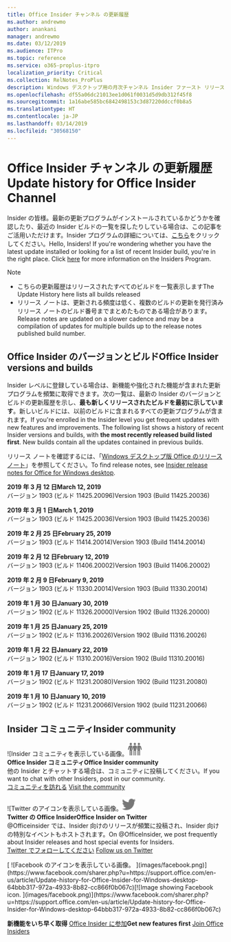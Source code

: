 ```yaml
---
title: Office Insider チャンネル の更新履歴
ms.author: andrewmo
author: anankani
manager: andrewmo
ms.date: 03/12/2019
ms.audience: ITPro
ms.topic: reference
ms.service: o365-proplus-itpro
localization_priority: Critical
ms.collection: RelNotes_ProPlus
description: Windows デスクトップ用の月次チャンネル Insider ファースト リリースの更新履歴を Insider の皆様に提供します。
ms.openlocfilehash: df55a06dc21013ee1d061f0031d5d9db312f45f8
ms.sourcegitcommit: 1a16abe585bc6842498153c3d87220ddccf0b8a5
ms.translationtype: HT
ms.contentlocale: ja-JP
ms.lasthandoff: 03/14/2019
ms.locfileid: "30568150"
---
```

# <a name="update-history-for-office-insider-channel"></a><span data-ttu-id="fb164-103">Office Insider チャンネル の更新履歴</span><span class="sxs-lookup"><span data-stu-id="fb164-103">Update history for Office Insider Channel</span></span>

<span data-ttu-id="fb164-p101">Insider の皆様。最新の更新プログラムがインストールされているかどうかを確認したり、最近の Insider ビルドの一覧を探したりしている場合は、この記事をご活用いただけます。Insider プログラムの詳細については、[こちら](https://insider.office.com/)をクリックしてください。</span><span class="sxs-lookup"><span data-stu-id="fb164-p101">Hello, Insiders! If you're wondering whether you have the latest update installed or looking for a list of recent Insider build, you're in the right place. Click [here](https://insider.office.com/) for more information on the Insiders Program.</span></span>

> [!NOTE]
> - <span data-ttu-id="fb164-107">こちらの更新履歴はリリースされたすべてのビルドを一覧表示します</span><span class="sxs-lookup"><span data-stu-id="fb164-107">The Update History here lists all builds released</span></span>
> - <span data-ttu-id="fb164-108">リリース ノートは、更新される頻度は低く、複数のビルドの更新を発行済みリリース ノートのビルド番号までまとめたものである場合があります。</span><span class="sxs-lookup"><span data-stu-id="fb164-108">Release notes are updated on a slower cadence and may be a compilation of updates for multiple builds up to the release notes published build number.</span></span>



## <a name="office-insider-versions-and-builds"></a><span data-ttu-id="fb164-109">Office Insider のバージョンとビルド</span><span class="sxs-lookup"><span data-stu-id="fb164-109">Office Insider versions and builds</span></span>

<span data-ttu-id="fb164-p102">Insider レベルに登録している場合は、新機能や強化された機能が含まれた更新プログラムを頻繁に取得できます。次の一覧は、最新の Insider のバージョンとビルドの更新履歴を示し、**最も新しくリリースされたビルドを最初に示しています**。新しいビルドには、以前のビルドに含まれるすべての更新プログラムが含まれます。</span><span class="sxs-lookup"><span data-stu-id="fb164-p102">If you're enrolled in the Insider level you get frequent updates with new features and improvements. The following list shows a history of recent Insider versions and builds, with **the most recently released build listed first**. New builds contain all the updates contained in previous builds.</span></span> 

<span data-ttu-id="fb164-113">リリース ノートを確認するには、「[Windows デスクトップ版 Office のリリース ノート](https://docs.microsoft.com/ja-JP/OfficeUpdates/release-notes-office-insider)」を参照してください。</span><span class="sxs-lookup"><span data-stu-id="fb164-113">To find release notes, see [Insider release notes for Office for Windows desktop](https://docs.microsoft.com/ja-JP/OfficeUpdates/release-notes-office-insider).</span></span>

<span data-ttu-id="fb164-114">**2019 年 3 月 12 日**</span><span class="sxs-lookup"><span data-stu-id="fb164-114">**March 12, 2019**</span></span><br/> <span data-ttu-id="fb164-115">バージョン 1903 (ビルド 11425.20096)</span><span class="sxs-lookup"><span data-stu-id="fb164-115">Version 1903 (Build 11425.20036)</span></span><br/>

<span data-ttu-id="fb164-116">**2019 年 3 月 1 日**</span><span class="sxs-lookup"><span data-stu-id="fb164-116">**March 1, 2019**</span></span><br/> <span data-ttu-id="fb164-117">バージョン 1903 (ビルド 11425.20036)</span><span class="sxs-lookup"><span data-stu-id="fb164-117">Version 1903 (Build 11425.20036)</span></span><br/> 

<span data-ttu-id="fb164-118">**2019 年 2 月 25 日**</span><span class="sxs-lookup"><span data-stu-id="fb164-118">**February 25, 2019**</span></span><br/> <span data-ttu-id="fb164-119">バージョン 1903 (ビルド 11414.20014)</span><span class="sxs-lookup"><span data-stu-id="fb164-119">Version 1903 (Build 11414.20014)</span></span><br/> 

<span data-ttu-id="fb164-120">**2019 年 2 月 12 日**</span><span class="sxs-lookup"><span data-stu-id="fb164-120">**February 12, 2019**</span></span><br/> <span data-ttu-id="fb164-121">バージョン 1903 (ビルド 11406.20002)</span><span class="sxs-lookup"><span data-stu-id="fb164-121">Version 1903 (Build 11406.20002)</span></span><br/> 

<span data-ttu-id="fb164-122">**2019 年 2 月 9 日**</span><span class="sxs-lookup"><span data-stu-id="fb164-122">**February 9, 2019**</span></span><br/> <span data-ttu-id="fb164-123">バージョン 1903 (ビルド 11330.20014)</span><span class="sxs-lookup"><span data-stu-id="fb164-123">Version 1903 (Build 11330.20014)</span></span><br/> 

<span data-ttu-id="fb164-124">**2019 年 1 月 30 日**</span><span class="sxs-lookup"><span data-stu-id="fb164-124">**January 30, 2019**</span></span><br/> <span data-ttu-id="fb164-125">バージョン 1902 (ビルド 11326.20000)</span><span class="sxs-lookup"><span data-stu-id="fb164-125">Version 1902 (Build 11326.20000)</span></span><br/> 

<span data-ttu-id="fb164-126">**2019 年 1 月 25 日**</span><span class="sxs-lookup"><span data-stu-id="fb164-126">**January 25, 2019**</span></span><br/> <span data-ttu-id="fb164-127">バージョン 1902 (ビルド 11316.20026)</span><span class="sxs-lookup"><span data-stu-id="fb164-127">Version 1902 (Build 11316.20026)</span></span><br/> 

<span data-ttu-id="fb164-128">**2019 年 1 月 22 日**</span><span class="sxs-lookup"><span data-stu-id="fb164-128">**January 22, 2019**</span></span><br/> <span data-ttu-id="fb164-129">バージョン 1902 (ビルド 11310.20016)</span><span class="sxs-lookup"><span data-stu-id="fb164-129">Version 1902 (Build 11310.20016)</span></span><br/> 

<span data-ttu-id="fb164-130">**2019 年 1 月 17 日**</span><span class="sxs-lookup"><span data-stu-id="fb164-130">**January 17, 2019**</span></span><br/> <span data-ttu-id="fb164-131">バージョン 1902 (ビルド 11231.20080)</span><span class="sxs-lookup"><span data-stu-id="fb164-131">Version 1902 (Build 11231.20080)</span></span><br/>

<span data-ttu-id="fb164-132">**2019 年 1 月 10 日**</span><span class="sxs-lookup"><span data-stu-id="fb164-132">**January 10, 2019**</span></span><br/> <span data-ttu-id="fb164-133">バージョン 1902 (ビルド 11231.20066)</span><span class="sxs-lookup"><span data-stu-id="fb164-133">Version 1902 (build 11231.20066)</span></span><br/> 


## <a name="insider-community"></a><span data-ttu-id="fb164-134">Insider コミュニティ</span><span class="sxs-lookup"><span data-stu-id="fb164-134">Insider community</span></span>

<span data-ttu-id="fb164-135">![Insider コミュニティを表示している画像。</span><span class="sxs-lookup"><span data-stu-id="fb164-135">![Image showing insider community.</span></span> ](images/insidercommunity.png) <br/>
<span data-ttu-id="fb164-136">**Office Insider コミュニティ**</span><span class="sxs-lookup"><span data-stu-id="fb164-136">**Office Insider community**</span></span><br/> <span data-ttu-id="fb164-137">他の Insider とチャットする場合は、コミュニティに投稿してください。</span><span class="sxs-lookup"><span data-stu-id="fb164-137">If you want to chat with other Insiders, post in our community.</span></span><br/><span data-ttu-id="fb164-138"> 
[コミュニティを訪れる](https://go.microsoft.com/fwlink/?linkid=843493)</span><span class="sxs-lookup"><span data-stu-id="fb164-138"> 
[Visit the community](https://go.microsoft.com/fwlink/?linkid=843493)</span></span><br/> 

<span data-ttu-id="fb164-139">![Twitter のアイコンを表示している画像。</span><span class="sxs-lookup"><span data-stu-id="fb164-139">![Image showing twitter icon.</span></span> ](images/twitter.png)<br/>
<span data-ttu-id="fb164-140">**Twitter の Office Insider**</span><span class="sxs-lookup"><span data-stu-id="fb164-140">**Office Insider on Twitter**</span></span><br/> <span data-ttu-id="fb164-141">@Officeinsider では、Insider 向けのリリースが頻繁に投稿され、Insider 向けの特別なイベントもホストされます。</span><span class="sxs-lookup"><span data-stu-id="fb164-141">On @OfficeInsider, we post frequently about Insider releases and host special events for Insiders.</span></span><br/><span data-ttu-id="fb164-142"> 
[Twitter でフォローしてください](https://go.microsoft.com/fwlink/?linkid=717717)</span><span class="sxs-lookup"><span data-stu-id="fb164-142"> 
[Follow us on Twitter](https://go.microsoft.com/fwlink/?linkid=717717)</span></span><br/> 

<span data-ttu-id="fb164-143">
  [
  ![Facebook のアイコンを表示している画像。 ](images/facebook.png)](https://www.facebook.com/sharer.php?u=https://support.office.com/en-us/article/Update-history-for-Office-Insider-for-Windows-desktop-64bbb317-972a-4933-8b82-cc866f0b067c)</span><span class="sxs-lookup"><span data-stu-id="fb164-143">[![Image showing Facebook icon. ](images/facebook.png)](https://www.facebook.com/sharer.php?u=https://support.office.com/en-us/article/Update-history-for-Office-Insider-for-Windows-desktop-64bbb317-972a-4933-8b82-cc866f0b067c)</span></span>


<span data-ttu-id="fb164-144">**新機能をいち早く取得**
[Office Insider に参加](https://insider.office.com/)</span><span class="sxs-lookup"><span data-stu-id="fb164-144">**Get new features first**
[Join Office Insiders](https://insider.office.com/)</span></span>